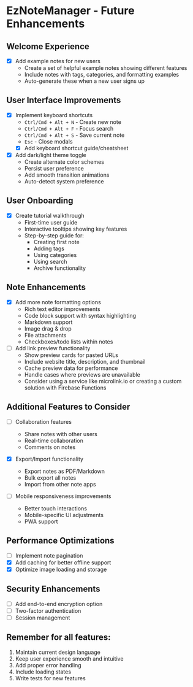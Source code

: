# EzNoteManager - Future Enhancements

## Welcome Experience
- [x] Add example notes for new users
  - Create a set of helpful example notes showing different features
  - Include notes with tags, categories, and formatting examples
  - Auto-generate these when a new user signs up

## User Interface Improvements
- [x] Implement keyboard shortcuts
  - `Ctrl/Cmd + Alt + N` - Create new note
  - `Ctrl/Cmd + Alt + F` - Focus search
  - `Ctrl/Cmd + Alt + S` - Save current note
  - `Esc` - Close modals
  - [x] Add keyboard shortcut guide/cheatsheet

- [x] Add dark/light theme toggle
  - Create alternate color schemes
  - Persist user preference
  - Add smooth transition animations
  - Auto-detect system preference

## User Onboarding
- [x] Create tutorial walkthrough
  - First-time user guide
  - Interactive tooltips showing key features
  - Step-by-step guide for:
    - Creating first note
    - Adding tags
    - Using categories
    - Using search
    - Archive functionality

## Note Enhancements
- [x] Add more note formatting options
  - Rich text editor improvements
  - Code block support with syntax highlighting
  - Markdown support
  - Image drag & drop
  - File attachments
  - Checkboxes/todo lists within notes
- [ ] Add link preview functionality
  - Show preview cards for pasted URLs
  - Include website title, description, and thumbnail
  - Cache preview data for performance
  - Handle cases where previews are unavailable
  - Consider using a service like microlink.io or creating a custom solution with Firebase Functions

## Additional Features to Consider
- [ ] Collaboration features
  - Share notes with other users
  - Real-time collaboration
  - Comments on notes

- [x] Export/Import functionality
  - Export notes as PDF/Markdown
  - Bulk export all notes
  - Import from other note apps

- [ ] Mobile responsiveness improvements
  - Better touch interactions
  - Mobile-specific UI adjustments
  - PWA support

## Performance Optimizations
- [ ] Implement note pagination
- [x] Add caching for better offline support
- [x] Optimize image loading and storage

## Security Enhancements
- [ ] Add end-to-end encryption option
- [ ] Two-factor authentication
- [ ] Session management

## Remember for all features:
1. Maintain current design language
2. Keep user experience smooth and intuitive
3. Add proper error handling
4. Include loading states
5. Write tests for new features 